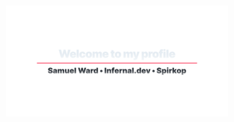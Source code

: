 <picture>
  <source media="(prefers-color-scheme: dark)" srcset="assets/banner-dark.svg">
  <source media="(prefers-color-scheme: light)" srcset="assets/banner-light.svg">
  <img alt="Welcome to my profile" src="assets/banner-dark.svg">
</picture>
